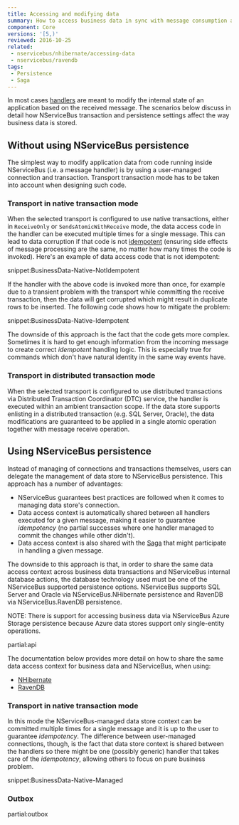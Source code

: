 ```yaml
---
title: Accessing and modifying data
summary: How to access business data in sync with message consumption and modifications to NServiceBus-controlled data.
component: Core
versions: '[5,)'
reviewed: 2016-10-25
related:
 - nservicebus/nhibernate/accessing-data
 - nservicebus/ravendb
tags:
 - Persistence
 - Saga
---
```


In most cases [handlers](/nservicebus/handlers/) are meant to modify the internal state of an application based on the received message. The scenarios below discuss in detail how NServiceBus transaction and persistence settings affect the way business data is stored.


## Without using NServiceBus persistence

The simplest way to modify application data from code running inside NServiceBus (i.e. a message handler) is by using a user-managed connection and transaction. Transport transaction mode has to be taken into account when designing such code.


### Transport in native transaction mode

When the selected transport is configured to use native transactions, either in `ReceiveOnly` or `SendsAtomicWithReceive` mode, the data access code in the handler can be executed multiple times for a single message. This can lead to data corruption if that code is not [idempotent](http://www.enterpriseintegrationpatterns.com/patterns/messaging/IdempotentReceiver.html) (ensuring side effects of message processing are the same, no matter how many times the code is invoked). Here's an example of data access code that is not idempotent:

snippet:BusinessData-Native-NotIdempotent

If the handler with the above code is invoked more than once, for example due to a transient problem with the transport while committing the receive transaction, then the data will get corrupted which might result in duplicate rows to be inserted. The following code shows how to mitigate the problem:

snippet:BusinessData-Native-Idempotent

The downside of this approach is the fact that the code gets more complex. Sometimes it is hard to get enough information from the incoming message to create correct *idempotent* handling logic. This is especially true for commands which don't have natural identity in the same way events have.


### Transport in distributed transaction mode

When the selected transport is configured to use distributed transactions via Distributed Transaction Coordinator (DTC) service, the handler is executed within an ambient transaction scope. If the data store supports enlisting in a distributed transaction (e.g. SQL Server, Oracle), the data modifications are guaranteed to be applied in a single atomic operation together with message receive operation. 


## Using NServiceBus persistence

Instead of managing of connections and transactions themselves, users can delegate the management of data store to NServiceBus persistence. This approach has a number of advantages:

 * NServiceBus guarantees best practices are followed when it comes to managing data store's connection.
 * Data access context is automatically shared between all handlers executed for a given message, making it easier to guarantee *idempotency* (no partial successes where one handler managed to commit the changes while other didn't).
 * Data access context is also shared with the [Saga](/nservicebus/sagas) that might participate in handling a given message.

The downside to this approach is that, in order to share the same data access context across business data transactions and NServiceBus internal database actions, the database technology used must be one of the NServiceBus supported persistence options. NServiceBus supports SQL Server and Oracle via NServiceBus.NHibernate persistence and RavenDB via NServiceBus.RavenDB persistence.

NOTE: There is support for accessing business data via NServiceBus Azure Storage persistence because Azure data stores support only single-entity operations.

partial:api

The documentation below provides more detail on how to share the same data access context for business data and NServiceBus, when using:

 * [NHibernate](/nservicebus/nhibernate/accessing-data.md)
 * [RavenDB](/nservicebus/ravendb/#shared-session)


### Transport in native transaction mode

In this mode the NServiceBus-managed data store context can be committed multiple times for a single message and it is up to the user to guarantee *idempotency*. The difference between user-managed connections, though, is the fact that data store context is shared between the handlers so there might be one (possibly generic) handler that takes care of the *idempotency*, allowing others to focus on pure business problem.

snippet:BusinessData-Native-Managed


### Outbox

partial:outbox